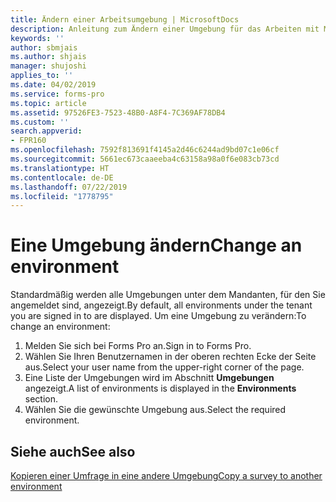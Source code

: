 ```yaml
---
title: Ändern einer Arbeitsumgebung | MicrosoftDocs
description: Anleitung zum Ändern einer Umgebung für das Arbeiten mit Microsoft Forms Pro.
keywords: ''
author: sbmjais
ms.author: shjais
manager: shujoshi
applies_to: ''
ms.date: 04/02/2019
ms.service: forms-pro
ms.topic: article
ms.assetid: 97526FE3-7523-48B0-A8F4-7C369AF78DB4
ms.custom: ''
search.appverid:
- FPR160
ms.openlocfilehash: 7592f813691f4145a2d46c6244ad9bd07c1e06cf
ms.sourcegitcommit: 5661ec673caaeeba4c63158a98a0f6e083cb73cd
ms.translationtype: HT
ms.contentlocale: de-DE
ms.lasthandoff: 07/22/2019
ms.locfileid: "1778795"
---
```

# <a name="change-an-environment"></a><span data-ttu-id="76627-103">Eine Umgebung ändern</span><span class="sxs-lookup"><span data-stu-id="76627-103">Change an environment</span></span>



<span data-ttu-id="76627-104">Standardmäßig werden alle Umgebungen unter dem Mandanten, für den Sie angemeldet sind, angezeigt.</span><span class="sxs-lookup"><span data-stu-id="76627-104">By default, all environments under the tenant you are signed in to are displayed.</span></span> <span data-ttu-id="76627-105">Um eine Umgebung zu verändern:</span><span class="sxs-lookup"><span data-stu-id="76627-105">To change an environment:</span></span>

1. <span data-ttu-id="76627-106">Melden Sie sich bei Forms Pro an.</span><span class="sxs-lookup"><span data-stu-id="76627-106">Sign in to Forms Pro.</span></span> 
2. <span data-ttu-id="76627-107">Wählen Sie Ihren Benutzernamen in der oberen rechten Ecke der Seite aus.</span><span class="sxs-lookup"><span data-stu-id="76627-107">Select your user name from the upper-right corner of the page.</span></span>
3. <span data-ttu-id="76627-108">Eine Liste der Umgebungen wird im Abschnitt **Umgebungen** angezeigt.</span><span class="sxs-lookup"><span data-stu-id="76627-108">A list of environments is displayed in the **Environments** section.</span></span>
4. <span data-ttu-id="76627-109">Wählen Sie die gewünschte Umgebung aus.</span><span class="sxs-lookup"><span data-stu-id="76627-109">Select the required environment.</span></span>

## <a name="see-also"></a><span data-ttu-id="76627-110">Siehe auch</span><span class="sxs-lookup"><span data-stu-id="76627-110">See also</span></span>

[<span data-ttu-id="76627-111">Kopieren einer Umfrage in eine andere Umgebung</span><span class="sxs-lookup"><span data-stu-id="76627-111">Copy a survey to another environment</span></span>](copy-survey-environment.md)

